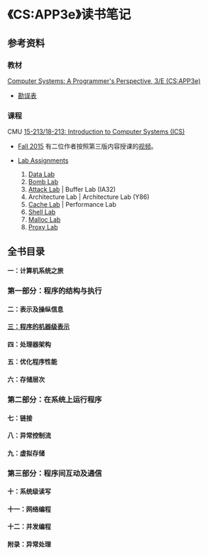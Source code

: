 # 《CS:APP3e》读书笔记

## 参考资料

### 教材

[Computer Systems: A Programmer's Perspective, 3/E (CS:APP3e)](http://csapp.cs.cmu.edu/3e/home.html)
- [勘误表](http://csapp.cs.cmu.edu/3e/errata.html)

### 课程

CMU [15-213/18-213: Introduction to Computer Systems (ICS)](http://www.cs.cmu.edu/~213/)

- [Fall 2015](http://www.cs.cmu.edu/afs/cs/academic/class/15213-f15/www/) 有二位作者按照第三版内容授课的[视频](https://scs.hosted.panopto.com/Panopto/Pages/Sessions/List.aspx#folderID=%22b96d90ae-9871-4fae-91e2-b1627b43e25e%22)。

- [Lab Assignments](#http://csapp.cs.cmu.edu/3e/labs.html)

  1. [Data Lab](./labs/data/README.md)
  2. [Bomb Lab](./labs/bomb/README.md)
  3. [Attack Lab](./labs/attack/README.md) | Buffer Lab (IA32)
  4. Architecture Lab | Architecture Lab (Y86)
  5. [Cache Lab](./labs/cache/README.md) | Performance Lab
  6. [Shell Lab](./labs/shell/README.md)
  7. [Malloc Lab](./labs/malloc/README.md)
  8. [Proxy Lab](./labs/proxy/README.md)

## 全书目录

#### 一：计算机系统之旅

### 第一部分：程序的结构与执行

#### 二：表示及操纵信息

#### [三：程序的机器级表示](./3_machine_level_programming.md)

#### 四：处理器架构

#### 五：优化程序性能

#### 六：存储层次

### 第二部分：在系统上运行程序

#### 七：链接

#### 八：异常控制流

#### 九：虚拟存储

### 第三部分：程序间互动及通信

#### 十：系统级读写

#### 十一：网络编程

#### 十二：并发编程

#### 附录：异常处理